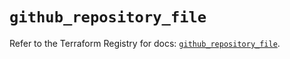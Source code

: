 # `github_repository_file`

Refer to the Terraform Registry for docs: [`github_repository_file`](https://registry.terraform.io/providers/integrations/github/6.2.0/docs/resources/repository_file).
